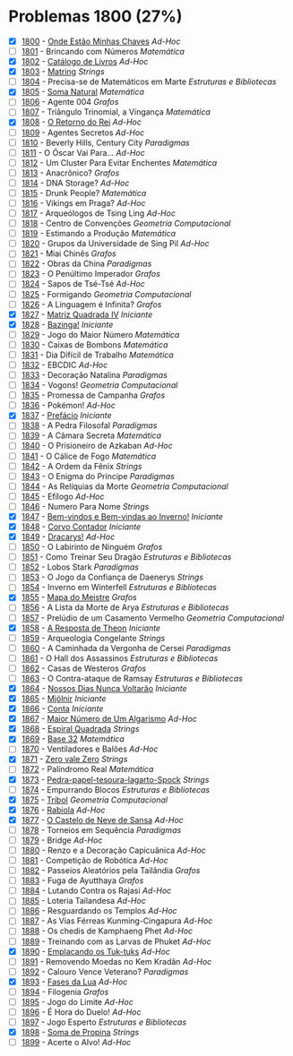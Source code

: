 # Problemas 1800 (27%)

- [x]  [1800](https://www.beecrowd.com.br/repository/UOJ_1800.html) - [Onde Estão Minhas Chaves](https://github.com/potigol/beecrowd/blob/master/src/1800/1800.poti) *Ad-Hoc*
- [ ]  [1801](https://www.beecrowd.com.br/repository/UOJ_1801.html) - Brincando com Números *Matemática*
- [x]  [1802](https://www.beecrowd.com.br/repository/UOJ_1802.html) - [Catálogo de Livros](https://github.com/potigol/beecrowd/blob/master/src/1800/1802.poti) *Ad-Hoc*
- [x]  [1803](https://www.beecrowd.com.br/repository/UOJ_1803.html) - [Matring](https://github.com/potigol/beecrowd/blob/master/src/1800/1803.poti) *Strings*
- [ ]  [1804](https://www.beecrowd.com.br/repository/UOJ_1804.html) - Precisa-se de Matemáticos em Marte *Estruturas e Bibliotecas*
- [x]  [1805](https://www.beecrowd.com.br/repository/UOJ_1805.html) - [Soma Natural](https://github.com/potigol/beecrowd/blob/master/src/1800/1805.poti) *Matemática*
- [ ]  [1806](https://www.beecrowd.com.br/repository/UOJ_1806.html) - Agente 004 *Grafos*
- [ ]  [1807](https://www.beecrowd.com.br/repository/UOJ_1807.html) - Triângulo Trinomial, a Vingança *Matemática*
- [x]  [1808](https://www.beecrowd.com.br/repository/UOJ_1808.html) - [O Retorno do Rei](https://github.com/potigol/beecrowd/blob/master/src/1800/1808.poti) *Ad-Hoc*
- [ ]  [1809](https://www.beecrowd.com.br/repository/UOJ_1809.html) - Agentes Secretos *Ad-Hoc*
- [ ]  [1810](https://www.beecrowd.com.br/repository/UOJ_1810.html) - Beverly Hills, Century City *Paradigmas*
- [ ]  [1811](https://www.beecrowd.com.br/repository/UOJ_1811.html) - O Óscar Vai Para... *Ad-Hoc*
- [ ]  [1812](https://www.beecrowd.com.br/repository/UOJ_1812.html) - Um Cluster Para Evitar Enchentes *Matemática*
- [ ]  [1813](https://www.beecrowd.com.br/repository/UOJ_1813.html) - Anacrônico? *Grafos*
- [ ]  [1814](https://www.beecrowd.com.br/repository/UOJ_1814.html) - DNA Storage? *Ad-Hoc*
- [ ]  [1815](https://www.beecrowd.com.br/repository/UOJ_1815.html) - Drunk People? *Matemática*
- [ ]  [1816](https://www.beecrowd.com.br/repository/UOJ_1816.html) - Vikings em Praga? *Ad-Hoc*
- [ ]  [1817](https://www.beecrowd.com.br/repository/UOJ_1817.html) - Arqueólogos de Tsing Ling *Ad-Hoc*
- [ ]  [1818](https://www.beecrowd.com.br/repository/UOJ_1818.html) - Centro de Convenções *Geometria Computacional*
- [ ]  [1819](https://www.beecrowd.com.br/repository/UOJ_1819.html) - Estimando a Produção *Matemática*
- [ ]  [1820](https://www.beecrowd.com.br/repository/UOJ_1820.html) - Grupos da Universidade de Sing Pil *Ad-Hoc*
- [ ]  [1821](https://www.beecrowd.com.br/repository/UOJ_1821.html) - Miai Chinês *Grafos*
- [ ]  [1822](https://www.beecrowd.com.br/repository/UOJ_1822.html) - Obras da China *Paradigmas*
- [ ]  [1823](https://www.beecrowd.com.br/repository/UOJ_1823.html) - O Penúltimo Imperador *Grafos*
- [ ]  [1824](https://www.beecrowd.com.br/repository/UOJ_1824.html) - Sapos de Tsé-Tsé *Ad-Hoc*
- [ ]  [1825](https://www.beecrowd.com.br/repository/UOJ_1825.html) - Formigando *Geometria Computacional*
- [ ]  [1826](https://www.beecrowd.com.br/repository/UOJ_1826.html) - A Linguagem é Infinita? *Grafos*
- [x]  [1827](https://www.beecrowd.com.br/repository/UOJ_1827.html) - [Matriz Quadrada IV](https://github.com/potigol/beecrowd/blob/master/src/1800/1827.poti) *Iniciante*
- [x]  [1828](https://www.beecrowd.com.br/repository/UOJ_1828.html) - [Bazinga!](https://github.com/potigol/beecrowd/blob/master/src/1800/1828.poti) *Iniciante*
- [ ]  [1829](https://www.beecrowd.com.br/repository/UOJ_1829.html) - Jogo do Maior Número *Matemática*
- [ ]  [1830](https://www.beecrowd.com.br/repository/UOJ_1830.html) - Caixas de Bombons *Matemática*
- [ ]  [1831](https://www.beecrowd.com.br/repository/UOJ_1831.html) - Dia Difícil de Trabalho *Matemática*
- [ ]  [1832](https://www.beecrowd.com.br/repository/UOJ_1832.html) - EBCDIC *Ad-Hoc*
- [ ]  [1833](https://www.beecrowd.com.br/repository/UOJ_1833.html) - Decoração Natalina *Paradigmas*
- [ ]  [1834](https://www.beecrowd.com.br/repository/UOJ_1834.html) - Vogons! *Geometria Computacional*
- [ ]  [1835](https://www.beecrowd.com.br/repository/UOJ_1835.html) - Promessa de Campanha *Grafos*
- [ ]  [1836](https://www.beecrowd.com.br/repository/UOJ_1836.html) - Pokémon! *Ad-Hoc*
- [x]  [1837](https://www.beecrowd.com.br/repository/UOJ_1837.html) - [Prefácio](https://github.com/potigol/beecrowd/blob/master/src/1800/1837.poti) *Iniciante*
- [ ]  [1838](https://www.beecrowd.com.br/repository/UOJ_1838.html) - A Pedra Filosofal *Paradigmas*
- [ ]  [1839](https://www.beecrowd.com.br/repository/UOJ_1839.html) - A Câmara Secreta *Matemática*
- [ ]  [1840](https://www.beecrowd.com.br/repository/UOJ_1840.html) - O Prisioneiro de Azkaban *Ad-Hoc*
- [ ]  [1841](https://www.beecrowd.com.br/repository/UOJ_1841.html) - O Cálice de Fogo *Matemática*
- [ ]  [1842](https://www.beecrowd.com.br/repository/UOJ_1842.html) - A Ordem da Fênix *Strings*
- [ ]  [1843](https://www.beecrowd.com.br/repository/UOJ_1843.html) - O Enigma do Príncipe *Paradigmas*
- [ ]  [1844](https://www.beecrowd.com.br/repository/UOJ_1844.html) - As Relíquias da Morte *Geometria Computacional*
- [ ]  [1845](https://www.beecrowd.com.br/repository/UOJ_1845.html) - Efílogo *Ad-Hoc*
- [ ]  [1846](https://www.beecrowd.com.br/repository/UOJ_1846.html) - Numero Para Nome *Strings*
- [x]  [1847](https://www.beecrowd.com.br/repository/UOJ_1847.html) - [Bem-vindos e Bem-vindas ao Inverno!](https://github.com/potigol/beecrowd/blob/master/src/1800/1847.poti) *Iniciante*
- [x]  [1848](https://www.beecrowd.com.br/repository/UOJ_1848.html) - [Corvo Contador](https://github.com/potigol/beecrowd/blob/master/src/1800/1848.poti) *Iniciante*
- [x]  [1849](https://www.beecrowd.com.br/repository/UOJ_1849.html) - [Dracarys!](https://github.com/potigol/beecrowd/blob/master/src/1800/1849.poti) *Ad-Hoc*
- [ ]  [1850](https://www.beecrowd.com.br/repository/UOJ_1850.html) - O Labirinto de Ninguém *Grafos*
- [ ]  [1851](https://www.beecrowd.com.br/repository/UOJ_1851.html) - Como Treinar Seu Dragão *Estruturas e Bibliotecas*
- [ ]  [1852](https://www.beecrowd.com.br/repository/UOJ_1852.html) - Lobos Stark *Paradigmas*
- [ ]  [1853](https://www.beecrowd.com.br/repository/UOJ_1853.html) - O Jogo da Confiança de Daenerys *Strings*
- [ ]  [1854](https://www.beecrowd.com.br/repository/UOJ_1854.html) - Inverno em Winterfell *Estruturas e Bibliotecas*
- [x]  [1855](https://www.beecrowd.com.br/repository/UOJ_1855.html) - [Mapa do Meistre](https://github.com/potigol/beecrowd/blob/master/src/1800/1855.poti) *Grafos*
- [ ]  [1856](https://www.beecrowd.com.br/repository/UOJ_1856.html) - A Lista da Morte de Arya *Estruturas e Bibliotecas*
- [ ]  [1857](https://www.beecrowd.com.br/repository/UOJ_1857.html) - Prelúdio de um Casamento Vermelho *Geometria Computacional*
- [x]  [1858](https://www.beecrowd.com.br/repository/UOJ_1858.html) - [A Resposta de Theon](https://github.com/potigol/beecrowd/blob/master/src/1800/1858.poti) *Iniciante*
- [ ]  [1859](https://www.beecrowd.com.br/repository/UOJ_1859.html) - Arqueologia Congelante *Strings*
- [ ]  [1860](https://www.beecrowd.com.br/repository/UOJ_1860.html) - A Caminhada da Vergonha de Cersei *Paradigmas*
- [ ]  [1861](https://www.beecrowd.com.br/repository/UOJ_1861.html) - O Hall dos Assassinos *Estruturas e Bibliotecas*
- [ ]  [1862](https://www.beecrowd.com.br/repository/UOJ_1862.html) - Casas de Westeros *Grafos*
- [ ]  [1863](https://www.beecrowd.com.br/repository/UOJ_1863.html) - O Contra-ataque de Ramsay *Estruturas e Bibliotecas*
- [x]  [1864](https://www.beecrowd.com.br/repository/UOJ_1864.html) - [Nossos Dias Nunca Voltarão](https://github.com/potigol/beecrowd/blob/master/src/1800/1864.poti) *Iniciante*
- [x]  [1865](https://www.beecrowd.com.br/repository/UOJ_1865.html) - [Mjölnir](https://github.com/potigol/beecrowd/blob/master/src/1800/1865.poti) *Iniciante*
- [x]  [1866](https://www.beecrowd.com.br/repository/UOJ_1866.html) - [Conta](https://github.com/potigol/beecrowd/blob/master/src/1800/1866.poti) *Iniciante*
- [x]  [1867](https://www.beecrowd.com.br/repository/UOJ_1867.html) - [Maior Número de Um Algarismo](https://github.com/potigol/beecrowd/blob/master/src/1800/1867.poti) *Ad-Hoc*
- [x]  [1868](https://www.beecrowd.com.br/repository/UOJ_1868.html) - [Espiral Quadrada](https://github.com/potigol/beecrowd/blob/master/src/1800/1868.poti) *Strings*
- [x]  [1869](https://www.beecrowd.com.br/repository/UOJ_1869.html) - [Base 32](https://github.com/potigol/beecrowd/blob/master/src/1800/1869.poti) *Matemática*
- [ ]  [1870](https://www.beecrowd.com.br/repository/UOJ_1870.html) - Ventiladores e Balões *Ad-Hoc*
- [x]  [1871](https://www.beecrowd.com.br/repository/UOJ_1871.html) - [Zero vale Zero](https://github.com/potigol/beecrowd/blob/master/src/1800/1871.poti) *Strings*
- [ ]  [1872](https://www.beecrowd.com.br/repository/UOJ_1872.html) - Palíndromo Real *Matemática*
- [x]  [1873](https://www.beecrowd.com.br/repository/UOJ_1873.html) - [Pedra-papel-tesoura-lagarto-Spock](https://github.com/potigol/beecrowd/blob/master/src/1800/1873.poti) *Strings*
- [ ]  [1874](https://www.beecrowd.com.br/repository/UOJ_1874.html) - Empurrando Blocos *Estruturas e Bibliotecas*
- [x]  [1875](https://www.beecrowd.com.br/repository/UOJ_1875.html) - [Tribol](https://github.com/potigol/beecrowd/blob/master/src/1800/1875.poti) *Geometria Computacional*
- [x]  [1876](https://www.beecrowd.com.br/repository/UOJ_1876.html) - [Rabiola](https://github.com/potigol/beecrowd/blob/master/src/1800/1876.poti) *Ad-Hoc*
- [x]  [1877](https://www.beecrowd.com.br/repository/UOJ_1877.html) - [O Castelo de Neve de Sansa](https://github.com/potigol/beecrowd/blob/master/src/1800/1877.poti) *Ad-Hoc*
- [ ]  [1878](https://www.beecrowd.com.br/repository/UOJ_1878.html) - Torneios em Sequência *Paradigmas*
- [ ]  [1879](https://www.beecrowd.com.br/repository/UOJ_1879.html) - Bridge *Ad-Hoc*
- [ ]  [1880](https://www.beecrowd.com.br/repository/UOJ_1880.html) - Renzo e a Decoração Capicuânica *Ad-Hoc*
- [ ]  [1881](https://www.beecrowd.com.br/repository/UOJ_1881.html) - Competição de Robótica *Ad-Hoc*
- [ ]  [1882](https://www.beecrowd.com.br/repository/UOJ_1882.html) - Passeios Aleatórios pela Tailândia *Grafos*
- [ ]  [1883](https://www.beecrowd.com.br/repository/UOJ_1883.html) - Fuga de Ayutthaya *Grafos*
- [ ]  [1884](https://www.beecrowd.com.br/repository/UOJ_1884.html) - Lutando Contra os Rajasi *Ad-Hoc*
- [ ]  [1885](https://www.beecrowd.com.br/repository/UOJ_1885.html) - Loteria Tailandesa *Ad-Hoc*
- [ ]  [1886](https://www.beecrowd.com.br/repository/UOJ_1886.html) - Resguardando os Templos *Ad-Hoc*
- [ ]  [1887](https://www.beecrowd.com.br/repository/UOJ_1887.html) - As Vias Férreas Kunming-Cingapura *Ad-Hoc*
- [ ]  [1888](https://www.beecrowd.com.br/repository/UOJ_1888.html) - Os chedis de Kamphaeng Phet *Ad-Hoc*
- [ ]  [1889](https://www.beecrowd.com.br/repository/UOJ_1889.html) - Treinando com as Larvas de Phuket *Ad-Hoc*
- [x]  [1890](https://www.beecrowd.com.br/repository/UOJ_1890.html) - [Emplacando os Tuk-tuks](https://github.com/potigol/beecrowd/blob/master/src/1800/1890.poti) *Ad-Hoc*
- [ ]  [1891](https://www.beecrowd.com.br/repository/UOJ_1891.html) - Removendo Moedas no Kem Kradãn *Ad-Hoc*
- [ ]  [1892](https://www.beecrowd.com.br/repository/UOJ_1892.html) - Calouro Vence Veterano? *Paradigmas*
- [x]  [1893](https://www.beecrowd.com.br/repository/UOJ_1893.html) - [Fases da Lua](https://github.com/potigol/beecrowd/blob/master/src/1800/1893.poti) *Ad-Hoc*
- [ ]  [1894](https://www.beecrowd.com.br/repository/UOJ_1894.html) - Filogenia *Grafos*
- [ ]  [1895](https://www.beecrowd.com.br/repository/UOJ_1895.html) - Jogo do Limite *Ad-Hoc*
- [ ]  [1896](https://www.beecrowd.com.br/repository/UOJ_1896.html) - É Hora do Duelo! *Ad-Hoc*
- [ ]  [1897](https://www.beecrowd.com.br/repository/UOJ_1897.html) - Jogo Esperto *Estruturas e Bibliotecas*
- [x]  [1898](https://www.beecrowd.com.br/repository/UOJ_1898.html) - [Soma de Propina](https://github.com/potigol/beecrowd/blob/master/src/1800/1898.poti) *Strings*
- [ ]  [1899](https://www.beecrowd.com.br/repository/UOJ_1899.html) - Acerte o Alvo! *Ad-Hoc*